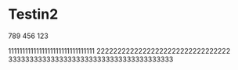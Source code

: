 # Testin2
789
456
123



1111111111111111111111111111111
22222222222222222222222222222222
333333333333333333333333333333333333333
